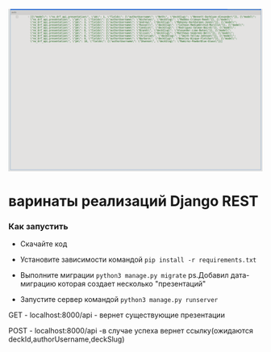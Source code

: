![Screenshot](api.gif)

# варинаты реализаций Django REST

### Как запустить

- Скачайте код

- Установите зависимости командой `pip install -r requirements.txt`

- Выполните миграции `python3 manage.py migrate`
ps.Добавил дата-миграцию которая создает несколько "презентаций"

- Запустите сервер командой `python3 manage.py runserver`

GET - localhost:8000/api - вернет существующие презентации

POST - localhost:8000/api -в случае успеха вернет ссылку(ожидаются deckId,authorUsername,deckSlug)


